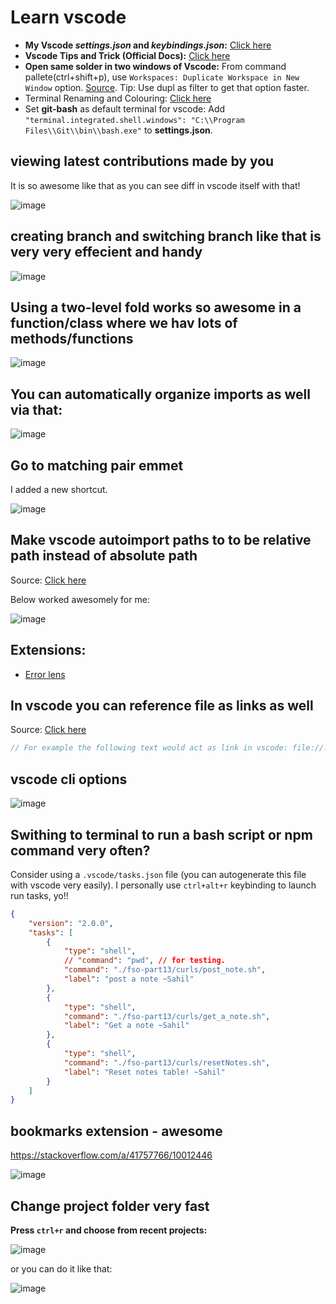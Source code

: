 # Learn vscode

- **My Vscode _settings.json_ and _keybindings.json_:** [Click here](https://github.com/sahilrajput03/config/tree/main/Code/User)
- **Vscode Tips and Trick (Official Docs):** [Click here](https://code.visualstudio.com/docs/getstarted/tips-and-tricks)
- **Open same solder in two windows of Vscode:** From command pallete(ctrl+shift+p), use `Workspaces: Duplicate Workspace in New Window` option. [Source](https://stackoverflow.com/a/51426734/10012446). Tip: Use dupl as filter to get that option faster.
- Terminal Renaming and Colouring: [Click here](https://www.youtube.com/shorts/9QC2SDkWyvI?feature=share)
- Set **git-bash** as default terminal for vscode: Add `"terminal.integrated.shell.windows": "C:\\Program Files\\Git\\bin\\bash.exe"` to **settings.json**.

## viewing latest contributions made by you

 It is so awesome like that as you can see diff in vscode itself with that!

![image](https://user-images.githubusercontent.com/31458531/229558746-bb520f63-c9dc-459c-968e-55d02b782b1c.png)


## creating branch and switching branch like that is very very effecient and handy

![image](https://user-images.githubusercontent.com/31458531/229558215-fa88e3e6-6785-4c3c-995c-9bca2b9f2bc9.png)

## Using a two-level fold works so awesome in a function/class where we hav lots of methods/functions

![image](https://user-images.githubusercontent.com/31458531/217962827-95c039f4-8d31-4d45-a565-3d9802c63e3c.png)

## You can automatically organize imports as well via that:

![image](https://user-images.githubusercontent.com/31458531/215856355-b1d9f21b-81dc-4023-8976-41e8c27bc698.png)

## Go to matching pair emmet

I added a new shortcut.

![image](https://user-images.githubusercontent.com/31458531/215576861-6496664b-db65-4f13-85b1-409e4b1d1c86.png)


## Make vscode autoimport paths to to be relative path instead of absolute path

Source: [Click here](https://stackoverflow.com/a/53137571/10012446)

Below worked awesomely for me:

![image](https://user-images.githubusercontent.com/31458531/215534923-b4cfd663-90ce-4f92-b8ce-5f70360b45a3.png)

## Extensions:

- [Error lens](https://marketplace.visualstudio.com/items?itemName=usernamehw.errorlens)

## In vscode you can reference file as links as well

Source: [Click here](https://stackoverflow.com/a/3760547/10012446)

```js
// For example the following text would act as link in vscode: file://./scripts/deployKryptoBird.js
```

## vscode cli options

![image](https://user-images.githubusercontent.com/31458531/173615265-fc5ec69c-7641-46f1-b81a-4878e33891fd.png)

## Swithing to terminal to run a bash script or npm command very often?

Consider using a `.vscode/tasks.json` file (you can autogenerate this file with vscode very easily). I personally use `ctrl+alt+r` keybinding to launch run tasks, yo!!

```json
{
	"version": "2.0.0",
	"tasks": [
		{
			"type": "shell",
			// "command": "pwd", // for testing.
			"command": "./fso-part13/curls/post_note.sh",
			"label": "post a note ~Sahil"
		},
		{
			"type": "shell",
			"command": "./fso-part13/curls/get_a_note.sh",
			"label": "Get a note ~Sahil"
		},
		{
			"type": "shell",
			"command": "./fso-part13/curls/resetNotes.sh",
			"label": "Reset notes table! ~Sahil"
		}
	]
}
```


## bookmarks extension - awesome

https://stackoverflow.com/a/41757766/10012446

![image](https://user-images.githubusercontent.com/31458531/202106832-5ce4fdc5-b644-42dd-b252-297f3d647426.png)

## Change project folder very fast

**Press `ctrl+r` and choose from recent projects:**

![image](https://user-images.githubusercontent.com/31458531/202643453-bd4d4298-d208-45cd-9973-2c5eb2edc282.png)

or you can do it like that:

![image](https://user-images.githubusercontent.com/31458531/202643541-aad07dfb-153c-4886-b8fc-2db7e83a023c.png)
